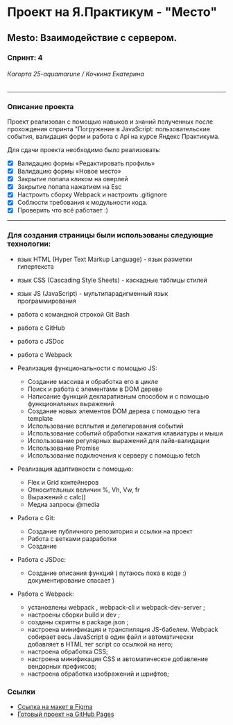 # Проект на Я.Практикум - "Место"
## Mesto: Взаимодействие с сервером.
### Спринт: 4
###### Кагортa 25-aquamarune / Кочкина Екатерина
___________________________
### Описание проекта

Проект реализован с помощью навыков и знаний полученных
после прохождения спринта "Погружение в JavaScript: пользовательские события, 
валидация форм и работа с Api на курсе Яндекс Практикума.

Для сдачи проекта необходимо было реализовать:
- [x] Валидацию формы «Редактировать профиль»
- [x] Валидацию формы «Новое место»
- [x] Закрытие попапа кликом на оверлей
- [x] Закрытие попапа нажатием на Esc
- [x] Настроить сборку Webpack и настроить .gitignore
- [x] Соблюсти требования к модульности кода.
- [x] Проверить что всё работает :)
___________________________
### Для создания страницы были использованы следующие технологии:

- язык HTML (Hyper Text Markup Language) - язык разметки гипертекста
- язык CSS (Cascading Style Sheets) - каскадные таблицы стилей
- язык JS (JavaScript) -  мультипарадигменный язык программирования
- работа с командной строкой Git Bash
- работа с GitHub
- работа с JSDoc
- работа с Webpack


- Реализация функциональности с помощью JS:
    * Создание массива и обработка его в цикле
    * Поиск и работа с элементами в DOM дереве
    * Написание функций декларативным способом и с помощью функциональных выражений
    * Создание новых элементов DOM дерева с помощью тега template
    * Использование всплытия и делегирования событий
    * Использование событий обработки нажатия клавиатуры и мыши
    * Использование регулярных выражений для лайв-валидации
    * Использование Promise
    * Использование подключения к серверу с помощью fetch
- Реализация адаптивности с помощью:
    * Flex и Grid контейнеров
    * Относительных величин %, Vh, Vw, fr
    * Выражений с calc()
    * Медиа запросы @media
- Работа с Git:
    * Создание публичного репозитория и ссылки на проект
    * Работа с ветками разработки
    * Создание
- Работа с JSDoc:
    * Создание описания функций ( путаюсь пока в коде :) документирование спасает )
- Работа с Webpack:
    * установлены webpack , webpack-cli и webpack-dev-server ;
    * настроены сборки build и dev ;
    * созданы скрипты в package.json ;
    * настроена минификация и транспиляция JS-бабелем. Webpack собирает весь JavaScript в один файл и
  автоматически добавляет в HTML тег script со ссылкой на него;
    * настроена обработка CSS;
    * настроена минификация CSS и автоматическое добавление вендорных префиксов;
    * настроена обработка изображений и шрифтов;


### Ссылки
* [Ссылка на макет в Figma](https://www.figma.com/file/kRVLKwYG3d1HGLvh7JFWRT/JavaScript.-Sprint-6?type=design&node-id=1124-73&t=mwjUNwCmJpAqwjpj-0)
* [Готовый проект на GitHub Pages](https://gudrum1983.github.io/mesto-project/index.html)
